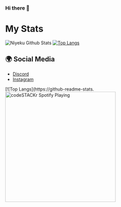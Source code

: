 ### Hi there 👋

# My Stats
![Niyeku Github Stats](https://github-readme-stats.vercel.app/api?username=niyeku&show_icons=true&hide_title=true&theme=tokyonight)
[![Top Langs](https://github-readme-stats.vercel.app/api/top-langs/?username=polemikal&layout=compact&theme=tokyonight)](https://github.com/anuraghazra/github-readme-stats)

## 🌍 Social Media
- [Discord](https://discordapp.com/users/593509502087725252)
- [Instagram](https://www.instagram.com/polemikal_)


[![Top Langs](https://github-readme-stats.
[<img src="https://now-playing-codestackr.vercel.app/api/spotify-playing" alt="codeSTACKr Spotify Playing" width="350" />](https://open.spotify.com/user/swyqyimdc12jajde4vpwd2x1b)
